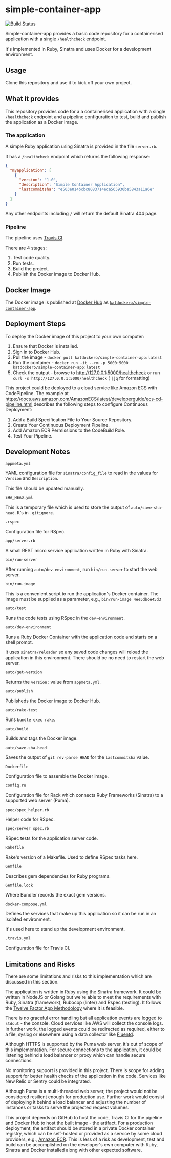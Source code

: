 # simple-container-app
[![Build Status](https://travis-ci.org/katherinelim/simple-container-app.svg?branch=master)](https://travis-ci.org/katherinelim/simple-container-app)

Simple-container-app provides a basic code repository for a containerised
application with a single `/healthcheck` endpoint.

It's implemented in Ruby, Sinatra and uses Docker for a development environment.

## Usage

Clone this repository and use it to kick off your own project.

## What it provides

This repository provides code for a a containerised application with
a single `/healthcheck` endpoint and a pipeline configuration to test,
build and publish the application as a Docker image.

### The application

A simple Ruby application using Sinatra is provided in the file `server.rb`.

It has a `/healthcheck` endpoint which returns the following response:

```JSON
{
  "myapplication": [
    {
      "version": "1.0",
      "description": "Simple Container Application",
      "lastcommitsha": "e503e014bcbc8083714eca565930ba5843a11a6e"
    }
  ]
}
```

Any other endpoints including `/` will return the default Sinatra 404 page.

### Pipeline

The pipeline uses [Travis CI](https://travis-ci.com).

There are 4 stages:

1. Test code quality.
2. Run tests.
3. Build the project.
4. Publish the Docker image to Docker Hub.

## Docker Image

The Docker image is published at [Docker Hub](https://hub.docker.com) as
[`katdockero/simple-container-app`](https://hub.docker.com/r/katdockero/simple-container-app).

## Deployment Steps

To deploy the Docker image of this project to your own computer:

1. Ensure that Docker is installed.
2. Sign in to Docker Hub.
3. Pull the image - `docker pull katdockero/simple-container-app:latest`
4. Run the container - `docker run -it --rm -p 5000:5000 katdockero/simple-container-app:latest`
5. Check the output - browse to http://127.0.0.1:5000/healthcheck or run `curl -s http://127.0.0.1:5000/healthcheck` ( `|jq` for formatting)

This project could be deployed to a cloud service like Amazon ECS with CodePipeline.
The example at https://docs.aws.amazon.com/AmazonECS/latest/developerguide/ecs-cd-pipeline.html
describes the following steps to configure Continuous Deployment:

1. Add a Build Specification File to Your Source Repository.
2. Create Your Continuous Deployment Pipeline.
3. Add Amazon ECR Permissions to the CodeBuild Role.
4. Test Your Pipeline.

## Development Notes

`appmeta.yml`

YAML configuration file for `sinatra/config_file` to read in the values for `Version` and `Description`.

This file should be updated manually.

`SHA_HEAD.yml`

This is a temporary file which is used to store the output of `auto/save-sha-head`. It's in `.gitignore`.

`.rspec`

Configuration file for RSpec.

`app/server.rb`

A small REST micro service application written in Ruby with Sinatra.

`bin/run-server`

After running `auto/dev-environment`, run `bin/run-server` to start the web server.

`bin/run-image`

This is a convenient script to run the application's Docker container. The image must be supplied as a parameter, e.g., `bin/run-image 4ee5dbce45d3`

`auto/test`

Runs the code tests using RSpec in the `dev-environment`.

`auto/dev-environment`

Runs a Ruby Docker Container with the application code and starts on a shell prompt.

It uses `sinatra/reloader` so any saved code changes will reload the application in this environment.
There should be no need to restart the web server.

`auto/get-version`

Returns the `version:` value from `appmeta.yml`.

`auto/publish`

Publisheds the Docker image to Docker Hub.

`auto/rake-test`

Runs `bundle exec rake`.

`auto/build`

Builds and tags the Docker image.

`auto/save-sha-head`

Saves the output of `git rev-parse HEAD` for the `lastcommitsha` value.

`Dockerfile`

Configuration file to assemble the Docker image.

`config.ru`

Configuration file for Rack which connects Ruby Frameworks (Sinatra) to a supported web server (Puma).

`spec/spec_helper.rb`

Helper code for RSpec.

`spec/server_spec.rb`

RSpec tests for the application server code.

`Rakefile`

Rake's version of a Makefile. Used to define RSpec tasks here.

`Gemfile`

Describes gem dependencies for Ruby programs.

`Gemfile.lock`

Where Bundler records the exact gem versions.

`docker-compose.yml`

Defines the services that make up this application so it can be run in an isolated environment.

It's used here to stand up the development environment.

`.travis.yml`

Configuration file for Travis CI.

## Limitations and Risks

There are some limitations and risks to this implementation which are discussed in this section.

The application is written in Ruby using the Sinatra framework.
It could be written in NodeJS or Golang but we're able to meet the requirements with Ruby, Sinatra (framework), Rubocop (linter) and Rspec (testing).
It follows the [Twelve Factor App Methodology](https://12factor.net/) where it is feasible.

There is no graceful error handling but all application events are logged to `stdout` - the console.
Cloud services like AWS will collect the console logs.
In further work, the logged events could be redirected as required, either to a file,
syslog or elsewhere using a data collector like [Fluentd](https://www.fluentd.org/).

Although HTTPS is supported by the Puma web server, it's out of scope of this implementation.
For secure connections to the application, it could be listening behind a load balancer or proxy which can handle secure connections.

No monitoring support is provided in this project.
There is scope for adding support for better health checks of the application in the code.
Services like New Relic or Sentry could be integrated.

Although Puma is a multi-threaded web server, the project would not be considered resilient enough for production use.
Further work would consist of deploying it behind a load balancer and adjusting the number of instances or tasks to serve the projected request volumes.

This project depends on GitHub to host the code, Travis CI for the pipeline and Docker Hub to host the built image - the artifact.
For a production deployment, the artifact should be stored in a private Docker container registry, which can be self-hosted or
provided as a service by some cloud providers, e.g., [Amazon ECR](https://aws.amazon.com/ecr/).
This is less of a risk as development, test and build can be accomplished on the developer's own computer with Ruby, Sinatra and Docker installed along with other expected software.
